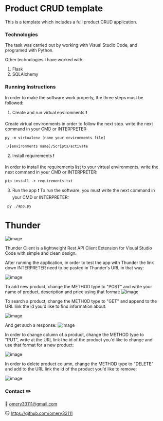 # Product CRUD template

This is a template which includes a full product CRUD application.


### Technologies

The task was carried out by working with Visual Studio Code, and programed with Python.

Other technologies I have worked with:
1. Flask
2. SQLAlchemy


### Running Instructions

In order to make the software work properly, the three steps must be followed:

1. Create and run virtual environments ❗️

Create virtual environments in order to follow the next step. write the next command in your CMD or INTERPRETER:
  ```
  py -m virtualenv [name your environments file]
  
  ./[environments name]/Scripts/activate
  ```

2. Install requirements ❗️

In order to install the requirements list to your virtual environments, write the next command in your CMD or INTERPRETER:
  ```
  pip install -r requirements.txt
  ```

3. Run the app ❗️
To run the software, you must write the next command in your CMD or INTERPRETER:
 ```
  py ./app.py
 ```
 
 
# Thunder
![image](https://user-images.githubusercontent.com/110463400/212853470-81cc1a73-cc7f-4ca1-bc23-fcfd923447fd.png)


Thunder Client is a lightweight Rest API Client Extension for Visual Studio Code with simple and clean design.

After running the application, in order to test the app with Thunder the link down INTERPRETER need to be pasted in Thunder's URL in that way:

![image](https://user-images.githubusercontent.com/110463400/212855775-d4c03c79-ea3c-4976-8213-c0106b0800ac.png)


To add new product, change the METHOD type to "POST" and write your name of product, description and price using that format:
![image](https://user-images.githubusercontent.com/110463400/212866546-c8198073-1ce7-4530-80e0-7c95e5b268aa.png)

To search a product, change the METHOD type to "GET" and append to the URL link the id you'd like to find information about:

![image](https://user-images.githubusercontent.com/110463400/212862082-92c17dc8-8d31-4aac-b829-a62e8e814ac0.png)

And get such a response:
![image](https://user-images.githubusercontent.com/110463400/212863275-bf26f36d-86ca-48e5-8963-7c01651056a5.png)


In order to change column of a product, change the METHOD type to "PUT", write at the URL link the id of the product you'd like to change and use that format for a new product:

![image](https://user-images.githubusercontent.com/110463400/212866913-02287164-204c-47a2-8a03-018de3272b1d.png)


In order to delete product column, change the METHOD type to "DELETE" and add to the URL link the id of the product you'd like to remove:

![image](https://user-images.githubusercontent.com/110463400/212863692-1a7d7d33-8ab3-4a06-94c5-efacf323a4da.png)



### Contact ✏️

📧 omery33111@gmail.com

🐱 https://github.com/omery33111
